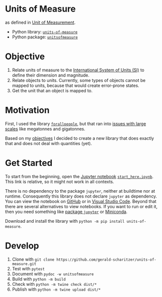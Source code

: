 # Units of Measure

as defined in [Unit of Measurement](https://en.wikipedia.org/wiki/Unit_of_measurement).

- Python library: [`units-of-measure`](https://pypi.org/project/units-of-measure/)
- Python package: [`unitsofmeasure`](https://github.com/gerald-scharitzer/units-of-measure/tree/main/unitsofmeasure)

# Objective

1. Relate units of measure to the [International System of Units (SI)](https://www.bipm.org/en/measurement-units/) to define their dimension and magnitude.
2. Relate objects to units. Currently, some types of objects cannot be mapped to units, because that would create error-prone states.
3. Get the unit that an object is mapped to.

# Motivation

First, I used the library [`forallpeople`](https://github.com/connorferster/forallpeople),
but that ran into [issues with large scales](https://github.com/connorferster/forallpeople/issues/27) like megatonnes and gigatonnes.

Based on my [objectives](#objective) I decided to create a new library that does exactly that and does not deal with quantities (yet).

# Get Started

To start from the beginning, open the [Jupyter notebook](https://jupyter-notebook.readthedocs.io/en/latest/) [`start_here.ipynb`](start_here.ipynb).
This link is relative, so it might not work in all contexts.

There is no dependency to the package `jupyter`, neither at buildtime nor at runtime.
Consequently this library does not declare `jupyter` as dependency.
You can view the notebook on [GitHub](https://github.com/gerald-scharitzer/units-of-measure/blob/main/start_here.ipynb) or in [Visual Studio Code](https://code.visualstudio.com/).
Beyond that there are several alternatives to view notebooks.
If you want to run or edit it, then you need something like [package `jupyter`](https://pypi.org/project/jupyter/) or [Miniconda](https://docs.conda.io/en/latest/miniconda.html).

Download and install the library with `python -m pip install units-of-measure`.

# Develop

1. Clone with `git clone https://github.com/gerald-scharitzer/units-of-measure.git`
2. Test with `pytest`
3. Document with `pydoc -w unitsofmeasure`
4. Build with `python -m build`
5. Check with `python -m twine check dist/*`
6. Publish with `python -m twine upload dist/*`
